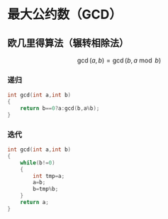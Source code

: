 # 最大公约数（GCD）

## 欧几里得算法（辗转相除法）

$$
\gcd{(a,b)}=\gcd{(b,a\bmod b)}
$$

### 递归

```cpp
int gcd(int a,int b)
{
	return b==0?a:gcd(b,a%b);
}
```

### 迭代

```cpp
int gcd(int a,int b)
{
	while(b!=0)
	{
		int tmp=a;
		a=b;
		b=tmp%b;
	}
	return a;
}
```
